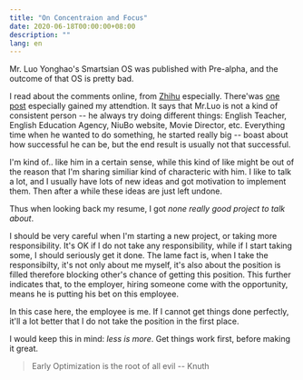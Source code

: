 ```yaml
---
title: "On Concentraion and Focus"
date: 2020-06-18T00:00:00+08:00
description: ""
lang: en
---
```


Mr. Luo Yonghao's Smartsian OS was published with Pre-alpha, and the outcome of
that OS is pretty bad.

I read about the comments online, from [Zhihu](www.zhihu.com) especially.
There'was [one post](http://www.zhihu.com/question/21203867) especially gained
my attendtion. It says that Mr.Luo is not a kind of consistent person -- he
always try doing different things: English Teacher, English Education Agency,
NiuBo website, Movie Director, etc. Everything time when he wanted to do
something, he started really big -- boast about how successful he can be, but
the end result is usually not that successful.

I'm kind of.. like him in a certain sense, while this kind of like might be out
of the reason that I'm sharing similiar kind of characteric with him. I like to
talk a lot, and I usually have lots of new ideas and got motivation to implement
them. Then after a while these ideas are just left undone.

Thus when looking back my resume, I got *none really good project to talk about*.



I should be very careful when I'm starting a new project, or taking more
responsibility. It's OK if I do not take any responsibility, while if I start
taking some, I should seriously get it done.
The lame fact is, when I take the responsibilty, it's not only about me myself,
it's also about the position is filled therefore blocking other's chance of
getting this position. This further indicates that, to the employer, hiring
someone come with the opportunity, means he is putting his bet on this employee.

In this case here, the employee is me. If I cannot get things done perfectly,
it'll a lot better that I do not take the position in the first place.


I would keep this in mind: *less is more*. Get things work first, before making
it great.

> Early Optimization is the root of all evil
>  -- Knuth
